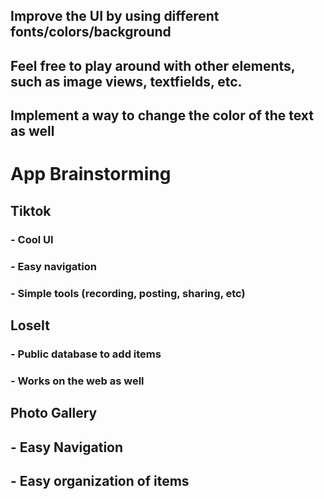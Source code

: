  ## Improve the UI by using different fonts/colors/background
 ## Feel free to play around with other elements, such as image views, textfields, etc.
 ## Implement a way to change the color of the text as well

 # App Brainstorming
 ## Tiktok
 ### - Cool UI
 ### - Easy navigation
 ### - Simple tools (recording, posting, sharing, etc)

 ## LoseIt
 ### - Public database to add items
 ### - Works on the web as well

 ## Photo Gallery
 ## - Easy Navigation
 ## - Easy organization of items
